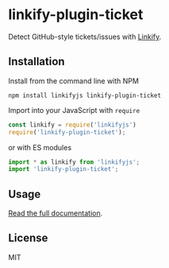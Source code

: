 linkify-plugin-ticket
===

Detect GitHub-style tickets/issues with [Linkify](https://linkify.js.org/).

## Installation

Install from the command line with NPM

```
npm install linkifyjs linkify-plugin-ticket
```

Import into your JavaScript with `require`
```js
const linkify = require('linkifyjs')
require('linkify-plugin-ticket');
```
or with ES modules

```js
import * as linkify from 'linkifyjs';
import 'linkify-plugin-ticket';
```

## Usage

[Read the full documentation](https://linkify.js.org/docs/plugin-ticket.html).

## License

MIT
